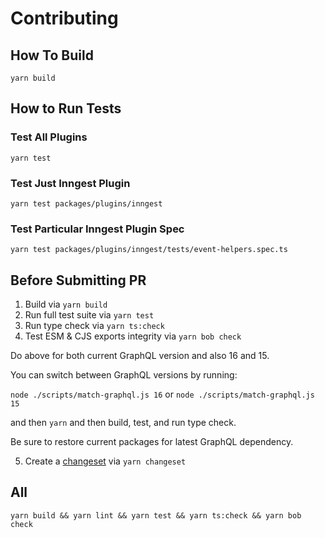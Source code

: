 # Contributing

## How To Build

`yarn build`

## How to Run Tests

### Test All Plugins

`yarn test`

### Test Just Inngest Plugin

`yarn test packages/plugins/inngest`

### Test Particular Inngest Plugin Spec

`yarn test packages/plugins/inngest/tests/event-helpers.spec.ts`

## Before Submitting PR

1. Build via `yarn build`
2. Run full test suite via `yarn test`
3. Run type check via `yarn ts:check`
4. Test ESM & CJS exports integrity via `yarn bob check`

Do above for both current GraphQL version and also 16 and 15.

You can switch between GraphQL versions by running:

`node ./scripts/match-graphql.js 16` or `node ./scripts/match-graphql.js 15`

and then `yarn` and then build, test, and run type check.

Be sure to restore current packages for latest GraphQL dependency.

5. Create a
   [changeset](https://github.com/changesets/changesets/blob/main/docs/adding-a-changeset.md) via
   `yarn changeset`

## All

```terminal
yarn build && yarn lint && yarn test && yarn ts:check && yarn bob check
```
